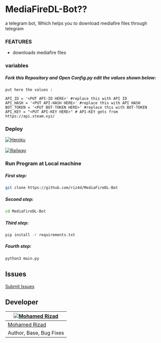 # MediaFireDL-Bot??

a telegram bot, Which helps you to download mediafire files through telegram

### FEATURES
 - downloads mediafire files

 ### variables
 
 ##### Fork this Repository and Open Config.py edit the values shown below:

```
put here the values :

API_ID = '<PUT API-ID HERE>' #replace this with API ID
API_HASH = '<PUT API-HASH HERE>' #replace this with API HASH
BOT_TOKEN = '<PUT BOT-TOKEN HERE>' #replace this with BOT-TOKEN
API_KEY = "<PUT API-KEY HERE>" # API-KEY gets from https://api.xteam.xyz/
```
 ### Deploy
 
 [![Heroku](https://www.herokucdn.com/deploy/button.svg)](https://heroku.com/deploy?template=https://github.com/riz4d/MediaFireDL-Bot)<br><br>
 [![Railway](https://railway.app/button.svg)](https://railway.app/new/template?template=https://github.com/riz4d/MediaFireDL-Bot)

 

### Run Program at Local machine


##### First step:

```sh
git clone https://github.com/riz4d/MediaFireDL-Bot
```

##### Second step:

```sh
cd MediaFireDL-Bot
```

##### Third step:

```sh
pip install -r requirements.txt
```

##### Fourth step:

```sh
python3 main.py
```

## Issues 

[Submit Issues](https://github.com/riz4d/MediaFireDL-Bot/issues)


## Developer

[![Mohamed Rizad](https://github.com/riz4d.png?size=100)](https://github.com/riz4d) |
----|
[Mohamed Rizad](https://t.me/riz4d) |
Author, Base, Bug Fixes  |
